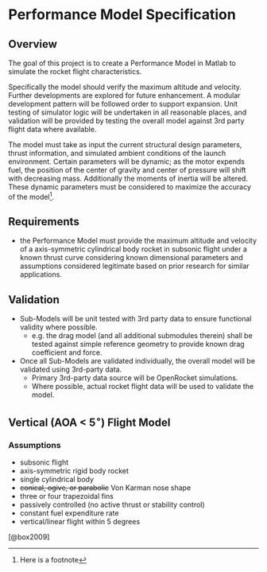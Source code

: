 # Performance Model Specification

## Overview 
The goal of this project is to create a Performance Model in Matlab to simulate the rocket flight characteristics.

Specifically the model should verify the maximum altitude and velocity. Further developments are explored for future enhancement. A modular development pattern will be followed order to support expansion. Unit testing of simulator logic will be undertaken in all reasonable places, and validation will be provided by testing the overall model against 3rd party flight data where available.

The model must take as input the current structural design parameters, thrust information, and simulated ambient conditions of the launch environment. Certain parameters will be dynamic; as the motor expends fuel, the position of the center of gravity and center of pressure will shift with decreasing mass. Additionally the moments of inertia will be altered. These dynamic parameters must be considered to maximize the accuracy of the model[^fn].

[^fn]: Here is a footnote

## Requirements

- the Performance Model must provide the maximum altitude and velocity of a axis-symmetric cylindrical body rocket in subsonic flight under a known thrust curve considering known dimensional parameters and assumptions considered legitimate based on prior research for similar applications.

## Validation

- Sub-Models will be unit tested with 3rd party data to ensure functional validity where possible.
    - e.g. the drag model (and all additional submodules therein) shall be tested against simple reference geometry to provide known drag coefficient and force.
- Once all Sub-Models are validated individually, the overall model will be validated using 3rd-party data.
    - Primary 3rd-party data source will be OpenRocket simulations.
    - Where possible, actual rocket flight data will be used to validate the model.

## Vertical (AOA < 5$^\circ$) Flight Model

### Assumptions

- subsonic flight
- axis-symmetric rigid body rocket
- single cylindrical body 
- ~~conical, ogive, or parabolic~~ Von Karman nose shape
- three or four trapezoidal fins 
- passively controlled (no active thrust or stability control)
- constant fuel expenditure rate
- vertical/linear flight within 5 degrees

[@box2009] 
